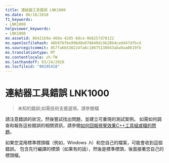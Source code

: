 ```yaml
---
title: 連結器工具錯誤 LNK1000
ms.date: 06/18/2018
f1_keywords:
- LNK1000
helpviewer_keywords:
- LNK1000
ms.assetid: 86421b9a-460a-4285-8dce-9b8257d78122
ms.openlocfilehash: 48b976f6e996d0e076849dc9b20b4cedd47dfbcd
ms.sourcegitcommit: 857fa6b530224fa6c18675138043aba9aa0619fb
ms.translationtype: MT
ms.contentlocale: zh-TW
ms.lasthandoff: 03/24/2020
ms.locfileid: "80195418"
---
```

# <a name="linker-tools-error-lnk1000"></a>連結器工具錯誤 LNK1000

> 未知的錯誤;如需技術支援選項，請參閱檔

請注意錯誤的狀況，然後嘗試找出問題，並建立可重現的測試案例。 如需如何調查和報告這些錯誤的相關資訊，請參閱[如何回報視覺效果C++工具組或檔的問題](../../overview/how-to-report-a-problem-with-the-visual-cpp-toolset.md)。

如果您混用標準標頭檔（例如，Windows .h）和您自己的檔案，可能會收到這個錯誤。 包含先行編譯的標頭（如果有的話），然後是標準標頭，後面接著您自己的標頭檔。
